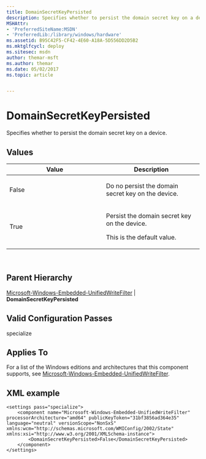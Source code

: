 ```yaml
---
title: DomainSecretKeyPersisted
description: Specifies whether to persist the domain secret key on a device.
MSHAttr:
- 'PreferredSiteName:MSDN'
- 'PreferredLib:/library/windows/hardware'
ms.assetid: B95C42F5-CF42-4E60-A18A-5D556DD2D5B2
ms.mktglfcycl: deploy
ms.sitesec: msdn
author: themar-msft
ms.author: themar
ms.date: 05/02/2017
ms.topic: article


---
```


# DomainSecretKeyPersisted


Specifies whether to persist the domain secret key on a device.

## Values


<table>
<colgroup>
<col width="50%" />
<col width="50%" />
</colgroup>
<thead>
<tr class="header">
<th>Value</th>
<th>Description</th>
</tr>
</thead>
<tbody>
<tr class="odd">
<td><p>False</p></td>
<td><p>Do no persist the domain secret key on the device.</p></td>
</tr>
<tr class="even">
<td><p>True</p></td>
<td><p>Persist the domain secret key on the device.</p>
<p>This is the default value.</p></td>
</tr>
</tbody>
</table>

 

## Parent Hierarchy


[Microsoft-Windows-Embedded-UnifiedWriteFilter](microsoft-windows-embedded-unifiedwritefilter.md) | **DomainSecretKeyPersisted**

## Valid Configuration Passes


specialize

## Applies To


For a list of the Windows editions and architectures that this component supports, see [Microsoft-Windows-Embedded-UnifiedWriteFilter](microsoft-windows-embedded-unifiedwritefilter.md).

## XML example


```
<settings pass="specialize">
    <component name="Microsoft-Windows-Embedded-UnifiedWriteFilter" processorArchitecture="amd64" publicKeyToken="31bf3856ad364e35" language="neutral" versionScope="NonSxS" xmlns:wcm="http://schemas.microsoft.com/WMIConfig/2002/State" xmlns:xsi="http://www.w3.org/2001/XMLSchema-instance">
        <DomainSecretKeyPersisted>False</DomainSecretKeyPersisted>
    </component>
</settings>
```

 

 






